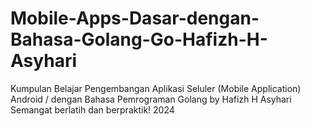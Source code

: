 # Mobile-Apps-Dasar-dengan-Bahasa-Golang-Go-Hafizh-H-Asyhari
Kumpulan Belajar Pengembangan Aplikasi Seluler (Mobile Application) Android / dengan Bahasa Pemrograman Golang by Hafizh H Asyhari
Semangat berlatih dan berpraktik!
2024
